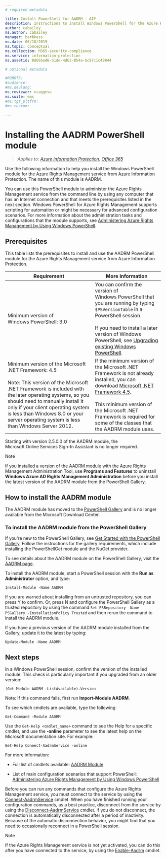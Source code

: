 ```yaml
---
# required metadata

title: Install PowerShell for AADRM - AIP
description: Instructions to install Windows PowerShell for the Azure Rights Management service from Azure Information Protection. The name of this module is AADRM.
author: cabailey
ms.author: cabailey
manager: barbkess
ms.date: 06/18/2019
ms.topic: conceptual
ms.collection: M365-security-compliance
ms.service: information-protection
ms.assetid: 0d665ed6-b1de-4d63-854a-bc57c1c49844

# optional metadata

#ROBOTS:
#audience:
#ms.devlang:
ms.reviewer: esaggese
ms.suite: ems
#ms.tgt_pltfrm:
#ms.custom:

---
```


# Installing the AADRM PowerShell module

>*Applies to: [Azure Information Protection](https://azure.microsoft.com/pricing/details/information-protection), [Office 365](https://download.microsoft.com/download/E/C/F/ECF42E71-4EC0-48FF-AA00-577AC14D5B5C/Azure_Information_Protection_licensing_datasheet_EN-US.pdf)*

Use the following information to help you install the Windows PowerShell module for the Azure Rights Management service from Azure Information Protection. The name of this module is AADRM.

You can use this PowerShell module to administer the Azure Rights Management service from the command line by using any computer that has an Internet connection and that meets the prerequisites listed in the next section. Windows PowerShell for Azure Rights Management supports scripting for automation or might be necessary for advanced configuration scenarios. For more information about the administration tasks and configurations that the module supports, see [Administering Azure Rights Management by Using Windows PowerShell](administer-powershell.md).

## Prerequisites
This table lists the prerequisites to install and use the AADRM PowerShell module for the Azure Rights Management service from Azure Information Protection.

|Requirement|More information|
|---------------|--------------------|
|Minimum version of Windows PowerShell: 3.0|You can confirm the version of Windows PowerShell that you are running by typing `$PSVersionTable` in a PowerShell session. <br /><br /> If you need to install a later version of Windows PowerShell, see [Upgrading existing Windows PowerShell](/powershell/scripting/setup/installing-windows-powershell#upgrading-existing-windows-powershell).|
|Minimum version of the Microsoft .NET Framework: 4.5<br /><br />Note: This version of the Microsoft .NET Framework is included with the later operating systems, so you should  need to manually install it only if your client operating system is less than Windows 8.0 or your server operating system is less than Windows Server 2012.|If the minimum version of the  Microsoft .NET Framework is not already installed, you can download [Microsoft .NET Framework 4.5](https://www.microsoft.com/download/details.aspx?id=30653).<br /><br />This minimum version of the Microsoft .NET Framework is required for some of the classes that the AADRM module uses.|

Starting with version 2.5.0.0 of the AADRM module, the Microsoft Online Services Sign-In Assistant is no longer required.

> [!NOTE]
> 
> If you installed a version of the AADRM module with the Azure Rights Management Administration Tool, use **Programs and Features** to uninstall **Windows Azure AD Rights Management Administration** before you install the latest version of the AADRM module from the PowerShell Gallery.


## How to install the AADRM module

The AADRM module has moved to the [PowerShell Gallery](/powershell/gallery/readme) and is no longer available from the Microsoft Download Center. 

### To install the AADRM module from the PowerShell Gallery

If you're new to the PowerShell Gallery, see [Get Started with the PowerShell Gallery](/powershell/gallery/psgallery/psgallery_gettingstarted). Follow the instructions for the gallery requirements, which include installing the PowerShellGet module and the NuGet provider.

To see details about the AADRM module on the PowerShell Gallery, visit the [AADRM page](https://www.powershellgallery.com/packages/AADRM).

To install the AADRM module, start a PowerShell session with the **Run as Administrator** option, and type:

	Install-Module -Name AADRM

If you are warned about installing from an untrusted repository, you can press Y to confirm. Or, press N and configure the PowerShell Gallery as a trusted repository by using the command `Set-PSRepository -Name PSGallery -InstallationPolicy Trusted` and then rerun the command to install the AADRM module.  

If you have a previous version of the AADRM module installed from the Gallery, update it to the latest by typing:

	Update-Module -Name AADRM


## Next steps
In a Windows PowerShell session, confirm the version of the installed module. This check is particularly important if you upgraded from an older version:

```
(Get-Module AADRM –ListAvailable).Version
```

Note: If this command fails, first run **Import-Module AADRM**.

To see which cmdlets are available, type the following:

```
Get-Command -Module AADRM
```

Use the `Get-Help <cmdlet_name>` command to see the Help for a specific cmdlet, and use the **-online** parameter to see the latest help on the Microsoft documentation site. For example:

```
Get-Help Connect-AadrmService -online
```

For more information:

-   Full list of cmdlets available: [AADRM Module](/powershell/aadrm/vlatest/rightsmanagement)

-   List of main configuration scenarios that support  PowerShell: [Administering Azure Rights Management by Using Windows PowerShell](administer-powershell.md)

Before you can run any commands that configure the Azure Rights Management service, you must connect to the service by using the [Connect-AadrmService](/powershell/aadrm/vlatest/connect-aadrmservice) cmdlet. 
When you have finished running your configuration commands, as a best practice, disconnect from the service by using the [Disconnect-AadrmService](/powershell/aadrm/vlatest/disconnect-aadrmservice) cmdlet. If you do not disconnect, the connection is automatically disconnected after a period of inactivity. Because of the automatic disconnection behavior, you might find that you need to occasionally reconnect in a PowerShell session. 

> [!NOTE]
> If the Azure Rights Management service is not yet activated, you can do this after you have connected to the service, by using the [Enable-Aadrm](/powershell/aadrm/vlatest/enable-aadrm) cmdlet.

